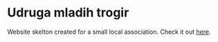 # Udruga mladih trogir
Website skelton created for a small local association. Check it out [here](https://hopeful-thompson-20c6a9.netlify.app/).
